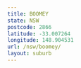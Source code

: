 ```yaml
---
title: BOOMEY
state: NSW
postcode: 2866
latitude: -33.007264
longitude: 148.904531
url: /nsw/boomey/
layout: suburb
---
```

